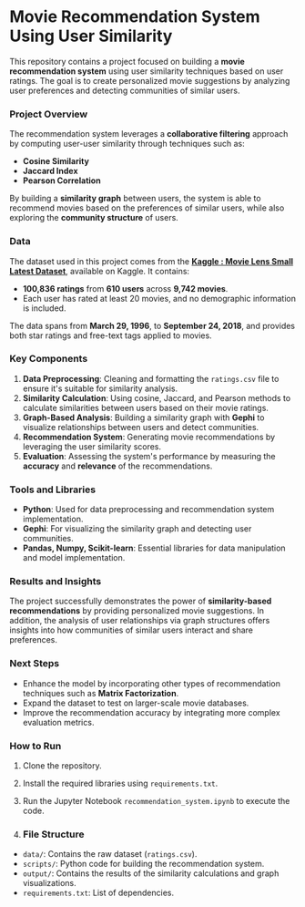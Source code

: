 # Movie Recommendation System Using User Similarity

This repository contains a project focused on building a **movie recommendation system** using user similarity techniques based on user ratings. The goal is to create personalized movie suggestions by analyzing user preferences and detecting communities of similar users.

### Project Overview

The recommendation system leverages a **collaborative filtering** approach by computing user-user similarity through techniques such as:
- **Cosine Similarity**
- **Jaccard Index**
- **Pearson Correlation**

By building a **similarity graph** between users, the system is able to recommend movies based on the preferences of similar users, while also exploring the **community structure** of users.

### Data

The dataset used in this project comes from the **<a href='https://www.kaggle.com/datasets/shubhammehta21/movie-lens-small-latest-dataset' target='_blank'>Kaggle : Movie Lens Small Latest Dataset</a>**, available on Kaggle. It contains:
- **100,836 ratings** from **610 users** across **9,742 movies**.
- Each user has rated at least 20 movies, and no demographic information is included.

The data spans from **March 29, 1996**, to **September 24, 2018**, and provides both star ratings and free-text tags applied to movies.

### Key Components

1. **Data Preprocessing**: Cleaning and formatting the `ratings.csv` file to ensure it's suitable for similarity analysis.
2. **Similarity Calculation**: Using cosine, Jaccard, and Pearson methods to calculate similarities between users based on their movie ratings.
3. **Graph-Based Analysis**: Building a similarity graph with **Gephi** to visualize relationships between users and detect communities.
4. **Recommendation System**: Generating movie recommendations by leveraging the user similarity scores.
5. **Evaluation**: Assessing the system's performance by measuring the **accuracy** and **relevance** of the recommendations.

### Tools and Libraries
- **Python**: Used for data preprocessing and recommendation system implementation.
- **Gephi**: For visualizing the similarity graph and detecting user communities.
- **Pandas, Numpy, Scikit-learn**: Essential libraries for data manipulation and model implementation.

### Results and Insights

The project successfully demonstrates the power of **similarity-based recommendations** by providing personalized movie suggestions. In addition, the analysis of user relationships via graph structures offers insights into how communities of similar users interact and share preferences.

### Next Steps
- Enhance the model by incorporating other types of recommendation techniques such as **Matrix Factorization**.
- Expand the dataset to test on larger-scale movie databases.
- Improve the recommendation accuracy by integrating more complex evaluation metrics.

### How to Run

1. Clone the repository.
2. Install the required libraries using `requirements.txt`.
3. Run the Jupyter Notebook `recommendation_system.ipynb` to execute the code.

4. ### File Structure

- `data/`: Contains the raw dataset (`ratings.csv`).
- `scripts/`: Python code for building the recommendation system.
- `output/`: Contains the results of the similarity calculations and graph visualizations.
- `requirements.txt`: List of dependencies.
